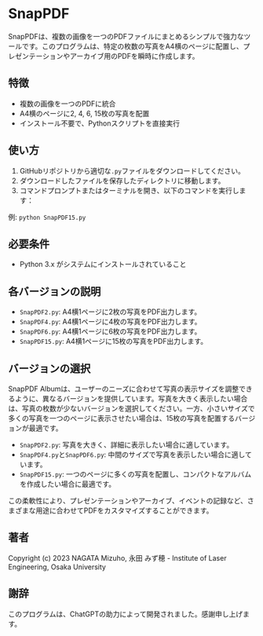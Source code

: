 # SnapPDF

SnapPDFは、複数の画像を一つのPDFファイルにまとめるシンプルで強力なツールです。このプログラムは、特定の枚数の写真をA4横のページに配置し、プレゼンテーションやアーカイブ用のPDFを瞬時に作成します。

## 特徴
- 複数の画像を一つのPDFに統合
- A4横のページに2, 4, 6, 15枚の写真を配置
- インストール不要で、Pythonスクリプトを直接実行

## 使い方
1. GitHubリポジトリから適切な`.py`ファイルをダウンロードしてください。
2. ダウンロードしたファイルを保存したディレクトリに移動します。
3. コマンドプロンプトまたはターミナルを開き、以下のコマンドを実行します：

例: `python SnapPDF15.py`

## 必要条件
- Python 3.x がシステムにインストールされていること

## 各バージョンの説明
- `SnapPDF2.py`: A4横1ページに2枚の写真をPDF出力します。
- `SnapPDF4.py`: A4横1ページに4枚の写真をPDF出力します。
- `SnapPDF6.py`: A4横1ページに6枚の写真をPDF出力します。
- `SnapPDF15.py`: A4横1ページに15枚の写真をPDF出力します。

## バージョンの選択
SnapPDF Albumは、ユーザーのニーズに合わせて写真の表示サイズを調整できるように、異なるバージョンを提供しています。写真を大きく表示したい場合は、写真の枚数が少ないバージョンを選択してください。一方、小さいサイズで多くの写真を一つのページに表示させたい場合は、15枚の写真を配置するバージョンが最適です。

- `SnapPDF2.py`: 写真を大きく、詳細に表示したい場合に適しています。
- `SnapPDF4.py`と`SnapPDF6.py`: 中間のサイズで写真を表示したい場合に適しています。
- `SnapPDF15.py`: 一つのページに多くの写真を配置し、コンパクトなアルバムを作成したい場合に最適です。

この柔軟性により、プレゼンテーションやアーカイブ、イベントの記録など、さまざまな用途に合わせてPDFをカスタマイズすることができます。

## 著者
Copyright (c) 2023 NAGATA Mizuho, 永田 みず穂 - Institute of Laser Engineering, Osaka University

## 謝辞
このプログラムは、ChatGPTの助力によって開発されました。感謝申し上げます。
